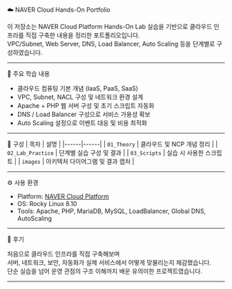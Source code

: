 ☁️ NAVER Cloud Hands-On Portfolio

이 저장소는 NAVER Cloud Platform Hands-On Lab 실습을 기반으로 클라우드 인프라를 직접 구축한 내용을 정리한 포트폴리오입니다.  
VPC/Subnet, Web Server, DNS, Load Balancer, Auto Scaling 등을 단계별로 구성하였습니다.

---

🧠 주요 학습 내용
- 클라우드 컴퓨팅 기본 개념 (IaaS, PaaS, SaaS)
- VPC, Subnet, NACL 구성 및 네트워크 환경 설계
- Apache + PHP 웹 서버 구성 및 초기 스크립트 자동화
- DNS / Load Balancer 구성으로 서비스 가용성 확보
- Auto Scaling 설정으로 이벤트 대응 및 비용 최적화

---

📂 구성
| 목차 | 설명 |
|------|------|
| `01_Theory` | 클라우드 및 NCP 개념 정리 |
| `02_Lab_Practice` | 단계별 실습 구성 및 결과 |
| `03_Scripts` | 실습 시 사용한 스크립트 |
| `images` | 아키텍처 다이어그램 및 결과 캡처 |

---

⚙️ 사용 환경
- Platform: [NAVER Cloud Platform](https://www.ncloud.com)
- OS: Rocky Linux 8.10
- Tools: Apache, PHP, MariaDB, MySQL, LoadBalancer, Global DNS, AutoScaling

---

💬 후기

처음으로 클라우드 인프라를 직접 구축해보며  
서버, 네트워크, 보안, 자동화가 실제 서비스에서 어떻게 맞물리는지 체감했습니다.  
단순 실습을 넘어 운영 관점의 구조 이해까지 배운 유의미한 프로젝트였습니다.

---



